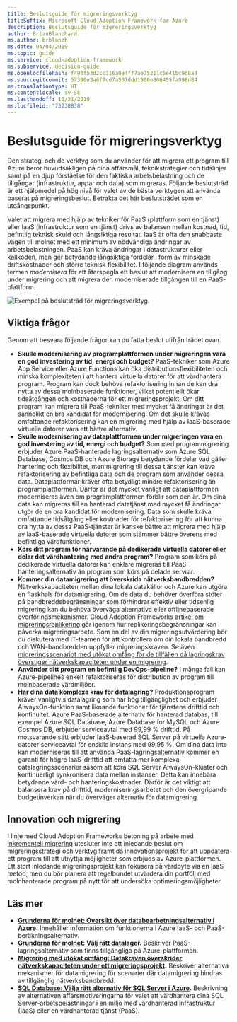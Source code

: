 ```yaml
---
title: Beslutsguide för migreringsverktyg
titleSuffix: Microsoft Cloud Adoption Framework for Azure
description: Beslutsguide för migreringsverktyg
author: BrianBlanchard
ms.author: brblanch
ms.date: 04/04/2019
ms.topic: guide
ms.service: cloud-adoption-framework
ms.subservice: decision-guide
ms.openlocfilehash: f493f53d2cc316a0e4ff7ae75211c5e41bc9d8a8
ms.sourcegitcommit: 57390e3a6f7cd7a507ddd1906e866455fa998d84
ms.translationtype: HT
ms.contentlocale: sv-SE
ms.lasthandoff: 10/31/2019
ms.locfileid: "73238838"
---
```

# <a name="migration-tools-decision-guide"></a>Beslutsguide för migreringsverktyg

Den strategi och de verktyg som du använder för att migrera ett program till Azure beror huvudsakligen på dina affärsmål, teknikstrategier och tidslinjer samt på en djup förståelse för den faktiska arbetsbelastning och de tillgångar (infrastruktur, appar och data) som migreras. Följande beslutsträd är ett hjälpmedel på hög nivå för valet av de bästa verktygen att använda baserat på migreringsbeslut. Betrakta det här beslutsträdet som en utgångspunkt.

Valet att migrera med hjälp av tekniker för PaaS (plattform som en tjänst) eller IaaS (infrastruktur som en tjänst) drivs av balansen mellan kostnad, tid, befintlig teknisk skuld och långsiktiga resultat. IaaS är ofta den snabbaste vägen till molnet med ett minimum av nödvändiga ändringar av arbetsbelastningen. PaaS kan kräva ändringar i datastrukturer eller källkoden, men ger betydande långsiktiga fördelar i form av minskade driftskostnader och större teknisk flexibilitet. I följande diagram används termen _modernisera_ för att återspegla ett beslut att modernisera en tillgång under migrering och att migrera den moderniserade tillgången till en PaaS-plattform.

![Exempel på beslutsträd för migreringsverktyg.](../../_images/migrate/migration-tools-decision-tree.png)

## <a name="key-questions"></a>Viktiga frågor

Genom att besvara följande frågor kan du fatta beslut utifrån trädet ovan.

- **Skulle modernisering av programplattformen under migreringen vara en god investering av tid, energi och budget?** PaaS-tekniker som Azure App Service eller Azure Functions kan öka distributionsflexibiliteten och minska komplexiteten i att hantera virtuella datorer för att värdhantera program. Program kan dock behöva refaktorisering innan de kan dra nytta av dessa molnbaserade funktioner, vilket potentiellt ökar tidsåtgången och kostnaderna för ett migreringsprojekt. Om ditt program kan migrera till PaaS-tekniker med mycket få ändringar är det sannolikt en bra kandidat för modernisering. Om det skulle krävas omfattande refaktorisering kan en migrering med hjälp av IaaS-baserade virtuella datorer vara ett bättre alternativ.
- **Skulle modernisering av dataplattformen under migreringen vara en god investering av tid, energi och budget?** Som med programmigrering erbjuder Azure PaaS-hanterade lagringsalternativ som Azure SQL Database, Cosmos DB och Azure Storage betydande fördelar vad gäller hantering och flexibilitet, men migrering till dessa tjänster kan kräva refaktorisering av befintliga data och de program som använder dessa data. Dataplattformar kräver ofta betydligt mindre refaktorisering än programplattformen. Därför är det mycket vanligt att dataplattformen moderniseras även om programplattformen förblir som den är. Om dina data kan migreras till en hanterad datatjänst med mycket få ändringar utgör de en bra kandidat för modernisering. Data som skulle kräva omfattande tidsåtgång eller kostnader för refaktorisering för att kunna dra nytta av dessa PaaS-tjänster är kanske bättre att migrera med hjälp av IaaS-baserade virtuella datorer som stämmer bättre överens med befintliga värdfunktioner.
- **Körs ditt program för närvarande på dedikerade virtuella datorer eller delar det värdhantering med andra program?** Program som körs på dedikerade virtuella datorer kan enklare migreras till PaaS-hanteringsalternativ än program som körs på delade servrar.
- **Kommer din datamigrering att överskrida nätverksbandbredden?** Nätverkskapaciteten mellan dina lokala datakällor och Azure kan utgöra en flaskhals för datamigrering. Om de data du behöver överföra stöter på bandbreddsbegränsningar som förhindrar effektiv eller tidsenlig migrering kan du behöva överväga alternativa eller offlinebaserade överföringsmekanismer. Cloud Adoption Frameworks [artikel om migreringsreplikering](../../migrate/migration-considerations/migrate/replicate.md#replication-risks---physics-of-replication) går igenom hur replikeringsbegränsningar kan påverka migreringsarbete. Som en del av din migreringsutvärdering bör du diskutera med IT-teamen för att kontrollera om din lokala bandbredd och WAN-bandbredden uppfyller migreringskraven. Se även [migreringsscenariot med utökat omfång för de tillfällen då lagringskrav överstiger nätverkskapaciteten under en migrering](../../migrate/expanded-scope/network-capacity-exceeded.md#suggested-prerequisites).
- **Använder ditt program en befintlig DevOps-pipeline?** I många fall kan Azure-pipelines enkelt refaktoriseras för distribution av program till molnbaserade värdmiljöer.
- **Har dina data komplexa krav för datalagring?** Produktionsprogram kräver vanligtvis datalagring som har hög tillgänglighet och erbjuder AlwaysOn-funktion samt liknande funktioner för tjänstens drifttid och kontinuitet. Azure PaaS-baserade alternativ för hanterad databas, till exempel Azure SQL Database, Azure Database for MySQL och Azure Cosmos DB, erbjuder serviceavtal med 99,99 % drifttid. På motsvarande sätt erbjuder IaaS-baserad SQL Server på virtuella Azure-datorer serviceavtal för enskild instans med 99,95 %. Om dina data inte kan moderniseras till att använda PaaS-lagringsalternativ kommer en garanti för högre IaaS-drifttid att omfatta mer komplexa datalagringsscenarier såsom att köra SQL Server AlwaysOn-kluster och kontinuerligt synkronisera data mellan instanser. Detta kan innebära betydande värd- och hanteringskostnader. Därför är det viktigt att balansera krav på drifttid, moderniseringsarbetet och den övergripande budgetinverkan när du överväger alternativ för datamigrering.

## <a name="innovation-and-migration"></a>Innovation och migrering

I linje med Cloud Adoption Frameworks betoning på arbete med [inkrementell migrering](../../migrate/index.md#migration-implementation) utesluter inte ett inledande beslut om migreringsstrategi och verktyg framtida innovationsprojekt för att uppdatera ett program till att utnyttja möjligheter som erbjuds av Azure-plattformen. Ett stort inledande migreringsprojekt kan fokusera på värdbyte via en IaaS-metod, men du bör planera att regelbundet utvärdera din portfölj med molnhanterade program på nytt för att undersöka optimeringsmöjligheter.

## <a name="learn-more"></a>Läs mer

- **[Grunderna för molnet: Översikt över databearbetningsalternativ i Azure](https://docs.microsoft.com/azure/architecture/guide/technology-choices/compute-overview).** Innehåller information om funktionerna i Azure IaaS- och PaaS-beräkningsalternativ.
- **[Grunderna för molnet: Välj rätt datalager](https://docs.microsoft.com/azure/architecture/guide/technology-choices/data-store-overview).** Beskriver PaaS-lagringsalternativ som finns tillgängliga på Azure-plattformen.
- **[Migrering med utökat omfång: Datakraven överskrider nätverkskapaciteten under ett migreringsprojekt](../../migrate/expanded-scope/network-capacity-exceeded.md).** Beskriver alternativa mekanismer för datamigrering för scenarier där datamigrering hindras av tillgänglig nätverksbandbredd.
- **[SQL Database: Välja rätt alternativ för SQL Server i Azure](https://docs.microsoft.com/azure/sql-database/sql-database-paas-vs-sql-server-iaas#business-motivations-for-choosing-databases-managed-instances-or-sql-virtual-machines).** Beskrivning av alternativen affärsmotiveringarna för valet att värdhantera dina SQL Server-arbetsbelastningar i en miljö med värdhanterad infrastruktur (IaaS) eller en värdhanterad tjänst (PaaS).
